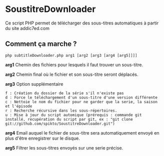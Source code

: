 SoustitreDownloader
===================

Ce script PHP permet de télécharger des sous-titres automatiques à partir du site addic7ed.com


Comment ça marche ?
-------------------

    php subtitleDownloader.php arg1 [arg2 [arg3 [arg4 [arg5]]]]

**arg1** Chemin des fichiers pour lesquels il faut trouver un sous-titre.

**arg2** Chemin final où le fichier et son sous-titre seront déplacés.
 
**arg3** Option supplémentaire 
	
	f : Création du dossier de la série s'il n'existe pas
	d : Force le téléchargement d'un sous-titre d'une version différente
	c : Nettoie le nom du fichier pour ne garder que la serie, la saison et l'épisode
	r : Recherche récursive dans les sous-répertoires.
	u : Mise à jour du script automique (prérequis : commande git installé, recupération du script par git, ex : "git clone git://github.com/spikto/SoustitreDownloader.git")

**arg4** Email auquel le fichier de sous-titre sera automatiquement envoyé en plus d'être enregistrer sur le disque.

**arg5** Filtrer les sous-titres envoyés sur une serie précise.
